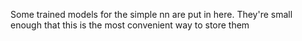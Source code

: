 

Some trained models for the simple nn are put in here. They're small enough that this is the most convenient way to store them


